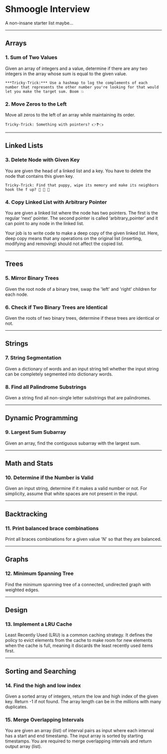 # Shmoogle Interview

A non-insane starter list maybe...

---

## Arrays

### 1. Sum of Two Values

Given an array of integers and a value, determine if there are any two integers in the array whose sum is equal to the given value.


```
***Tricky-Trick:*** Use a hashmap to log the complements of each number that represents the other number you're looking for that would let you make the target sum. Boom 💥
```

### 2. Move Zeros to the Left

Move all zeros to the left of an array while maintaining its order.


```
Tricky-Trick: Something with pointers? 👉❓👈
```

---

## Linked Lists

### 3. Delete Node with Given Key

You are given the head of a linked list and a key. You have to delete the node that contains this given key.

```
Tricky-Trick: Find that puppy, wipe its memory and make its neighbors hook the f up? 🐜 🐜 🐜
```


### 4. Copy Linked List with Arbitrary Pointer

You are given a linked list where the node has two pointers. The first is the regular ‘next’ pointer. The second pointer is called ‘arbitrary_pointer’ and it can point to any node in the linked list.
 
Your job is to write code to make a deep copy of the given linked list. Here, deep copy means that any operations on the original list (inserting, modifying and removing) should not affect the copied list.

---

## Trees

### 5. Mirror Binary Trees

Given the root node of a binary tree, swap the 'left' and 'right' children for each node. 


### 6. Check if Two Binary Trees are Identical

Given the roots of two binary trees, determine if these trees are identical or not.

---

## Strings

### 7. String Segmentation

Given a dictionary of words and an input string tell whether the input string can be completely segmented into dictionary words.


### 8. Find all Palindrome Substrings

Given a string find all non-single letter substrings that are palindromes.

---

## Dynamic Programming

### 9. Largest Sum Subarray

Given an array, find the contiguous subarray with the largest sum.

---

## Math and Stats

### 10. Determine if the Number is Valid

Given an input string, determine if it makes a valid number or not. For simplicity, assume that white spaces are not present in the input.

---

## Backtracking

### 11. Print balanced brace combinations

Print all braces combinations for a given value 'N' so that they are balanced.

---

## Graphs

### 12. Minimum Spanning Tree

Find the minimum spanning tree of a connected, undirected graph with weighted edges.

---

## Design

### 13. Implement a LRU Cache

Least Recently Used (LRU) is a common caching strategy. It defines the policy to evict elements from the cache to make room for new elements when the cache is full, meaning it discards the least recently used items first.

---

## Sorting and Searching

### 14. Find the high and low index

Given a sorted array of integers, return the low and high index of the given key. Return -1 if not found. The array length can be in the millions with many duplicates.


### 15. Merge Overlapping Intervals

You are given an array (list) of interval pairs as input where each interval has a start and end timestamp. The input array is sorted by starting timestamps. You are required to merge overlapping intervals and return output array (list).
